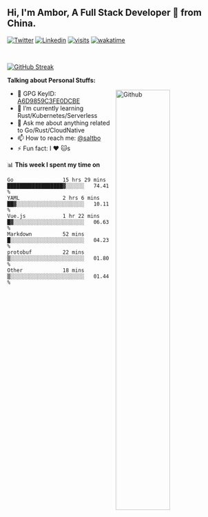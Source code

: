 ## Hi, I'm Ambor, A Full Stack Developer 🚀 from China.

[![Twitter](https://img.shields.io/badge/-saltbo-1ca0f1?style=flat&logo=twitter&logoColor=white)](https://twitter.com/rdsaltbo)
[![Linkedin](https://img.shields.io/badge/-saltbo-blue?style=flat&logo=Linkedin&logoColor=white)](https://www.linkedin.com/in/saltbo/)
[![visits](https://visitor.vercel.app/page/saltbo?color=light-green)](https://github.com/saltbo/)
[![wakatime](https://wakatime.com/badge/user/f82b1c77-faab-48cd-aef5-a12c0aff104b.svg)](https://wakatime.com/@f82b1c77-faab-48cd-aef5-a12c0aff104b)

&nbsp;  

[![GitHub Streak](http://github-readme-streak-stats.herokuapp.com?user=saltbo&hide_border=true&date_format=M%20j%5B%2C%20Y%5D)](https://git.io/streak-stats)

**Talking about Personal Stuffs:**
<!-- Any image aligned to the right. Beware the width  -->
<img width="50%" align="right" alt="Github" src="https://raw.githubusercontent.com/saltbo/saltbo/master/images/git-header.svg" />

- 🤘 GPG KeyID: [A6D9859C3FE0DCBE](https://saltbo.cn/pgp_keys.asc)
- 🌱 I’m currently learning Rust/Kubernetes/Serverless
- 💬 Ask me about anything related to Go/Rust/CloudNative
- 📫 How to reach me: [@saltbo](https://t.me/saltbo)
- ⚡ Fun fact: I :heart: :cat:s


📊 **This week I spent my time on**
<!--START_SECTION:waka-->

```text
Go                15 hrs 29 mins  ██████████████████▓░░░░░░   74.41 %
YAML              2 hrs 6 mins    ██▓░░░░░░░░░░░░░░░░░░░░░░   10.11 %
Vue.js            1 hr 22 mins    █▓░░░░░░░░░░░░░░░░░░░░░░░   06.63 %
Markdown          52 mins         █░░░░░░░░░░░░░░░░░░░░░░░░   04.23 %
protobuf          22 mins         ▒░░░░░░░░░░░░░░░░░░░░░░░░   01.80 %
Other             18 mins         ▒░░░░░░░░░░░░░░░░░░░░░░░░   01.44 %
```

<!--END_SECTION:waka-->
